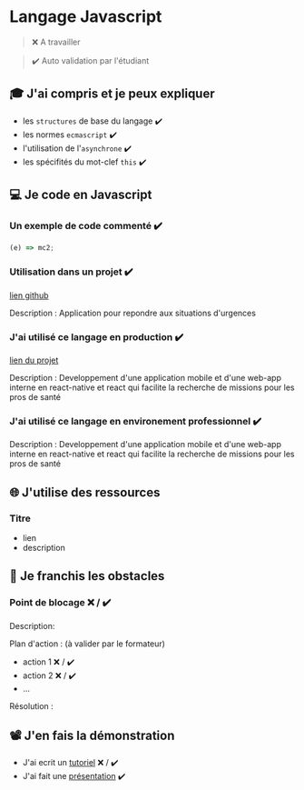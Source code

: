 # Langage Javascript

> ❌ A travailler

> ✔️ Auto validation par l'étudiant

## 🎓 J'ai compris et je peux expliquer

- les `structures` de base du langage ✔️
- les normes `ecmascript` ✔️
- l'utilisation de l'`asynchrone` ✔️
- les spécifités du mot-clef `this` ✔️ 

## 💻 Je code en Javascript

### Un exemple de code commenté ✔️

```javascript
(e) => mc2;
```

### Utilisation dans un projet ✔️

[lien github](https://github.com/WildCodeSchool/2022-03-JS-Toulouse-project-3-emerga)

Description : Application pour repondre aux situations d'urgences

### J'ai utilisé ce langage en production ✔️

[lien du projet](https://www.joerikaiser.dev/)

Description : Developpement d'une application mobile et d'une web-app interne en react-native et react qui facilite la recherche de missions pour les pros de santé

### J'ai utilisé ce langage en environement professionnel ✔️ 

Description : Developpement d'une application mobile et d'une web-app interne en react-native et react qui facilite la recherche de missions pour les pros de santé

## 🌐 J'utilise des ressources

### Titre

- lien
- description

## 🚧 Je franchis les obstacles

### Point de blocage ❌ / ✔️

Description:

Plan d'action : (à valider par le formateur)

- action 1 ❌ / ✔️
- action 2 ❌ / ✔️
- ...

Résolution :

## 📽️ J'en fais la démonstration

- J'ai ecrit un [tutoriel](...) ❌ / ✔️
- J'ai fait une [présentation](...)  ✔️

